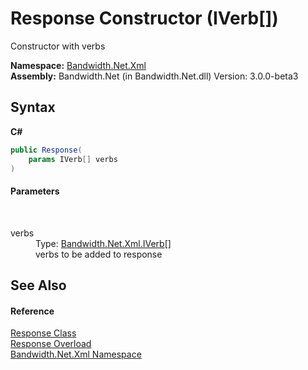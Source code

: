 ﻿# Response Constructor (IVerb[])
 

Constructor with verbs

**Namespace:**&nbsp;<a href ="N_Bandwidth_Net_Xml.md">Bandwidth.Net.Xml</a><br />**Assembly:**&nbsp;Bandwidth.Net (in Bandwidth.Net.dll) Version: 3.0.0-beta3

## Syntax

**C#**<br />
``` C#
public Response(
	params IVerb[] verbs
)
```


#### Parameters
&nbsp;<dl><dt>verbs</dt><dd>Type: <a href ="T_Bandwidth_Net_Xml_IVerb.md">Bandwidth.Net.Xml.IVerb</a>[]<br />verbs to be added to response</dd></dl>

## See Also


#### Reference
<a href ="T_Bandwidth_Net_Xml_Response.md">Response Class</a><br /><a href ="Overload_Bandwidth_Net_Xml_Response__ctor.md">Response Overload</a><br /><a href ="N_Bandwidth_Net_Xml.md">Bandwidth.Net.Xml Namespace</a><br />